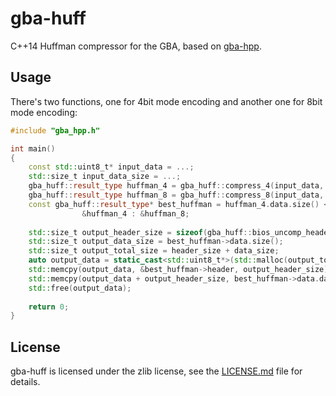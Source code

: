 # gba-huff

C++14 Huffman compressor for the GBA, based on [gba-hpp](https://github.com/felixjones/gba-hpp).


## Usage

There's two functions, one for 4bit mode encoding and another one for 8bit mode encoding:

```cpp
#include "gba_hpp.h"

int main()
{
    const std::uint8_t* input_data = ...;
    std::size_t input_data_size = ...;
    gba_huff::result_type huffman_4 = gba_huff::compress_4(input_data, input_data_size);
    gba_huff::result_type huffman_8 = gba_huff::compress_8(input_data, input_data_size);
    const gba_huff::result_type* best_huffman = huffman_4.data.size() < huffman_8.data.size() ?
                &huffman_4 : &huffman_8;
				
    std::size_t output_header_size = sizeof(gba_huff::bios_uncomp_header);
    std::size_t output_data_size = best_huffman->data.size();
    std::size_t output_total_size = header_size + data_size;
    auto output_data = static_cast<std::uint8_t*>(std::malloc(output_total_size));
    std::memcpy(output_data, &best_huffman->header, output_header_size);
    std::memcpy(output_data + output_header_size, best_huffman->data.data(), output_data_size);
	std::free(output_data);
	
    return 0;
}
```


## License

gba-huff is licensed under the zlib license, see the [LICENSE.md](LICENSE.md) file for details.
